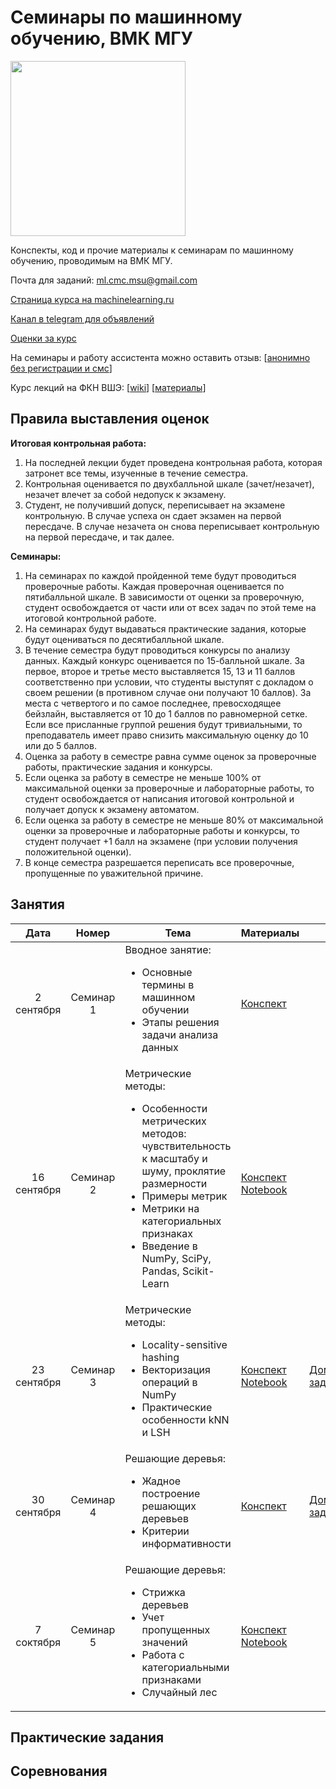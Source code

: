 # Семинары по машинному обучению, ВМК МГУ

<img src="http://www.machinelearning.ru/wiki/images/2/28/ML_surfaces.png" width="280">

Конспекты, код и прочие материалы к семинарам по машинному обучению, проводимым на ВМК МГУ.

Почта для заданий: ml.cmc.msu@gmail.com

[Страница курса на machinelearning.ru](http://www.machinelearning.ru/wiki/index.php?title=Машинное_обучение_%28семинары%2C_ВМК_МГУ%29)

[Канал в telegram для объявлений](https://telegram.me/joinchat/A5rlQD_hqqV2n5AOWEVrVA)

[Оценки за курс](https://docs.google.com/spreadsheets/d/1A5BJs_dJcmqY2KVBUCTWlXueTeFWNVT6Tbx5e3dN6_c/edit#gid=2044373835)

На семинары и работу ассистента можно оставить отзыв: [[анонимно без регистрации и смс](https://docs.google.com/forms/d/1j8zMReMtl-BCeAVISxx_v42_y8GAVeolofFuAHQjHBc/viewform)]

Курс лекций на ФКН ВШЭ: [[wiki](http://wiki.cs.hse.ru/Машинное_обучение_1)] [[материалы](https://github.com/esokolov/ml-course-hse)]

## Правила выставления оценок

**Итоговая контрольная работа:**

1. На последней лекции будет проведена контрольная работа, которая затронет все темы, изученные в течение семестра.
2. Контрольная оценивается по двухбалльной шкале (зачет/незачет), незачет влечет за собой недопуск к экзамену.
3. Студент, не получивший допуск, переписывает на экзамене контрольную. В случае успеха он сдает экзамен на первой пересдаче. В случае незачета он снова переписывает контрольную на первой пересдаче, и так далее.

**Семинары:**

1. На семинарах по каждой пройденной теме будут проводиться проверочные работы. Каждая проверочная оценивается по пятибалльной шкале. В зависимости от оценки за проверочную, студент освобождается от части или от всех задач по этой теме на итоговой контрольной работе.
2. На семинарах будут выдаваться практические задания, которые будут оцениваться по десятибалльной шкале.
3. В течение семестра будут проводиться конкурсы по анализу данных. Каждый конкурс оценивается по 15-балльной шкале. За первое, второе и третье место выставляется 15, 13 и 11 баллов соответственно при условии, что студенты выступят с докладом о своем решении (в противном случае они получают 10 баллов). За места с четвертого и по самое последнее, превосходящее бейзлайн, выставляется от 10 до 1 баллов по равномерной сетке. Если все присланные группой решения будут тривиальными, то преподаватель имеет право снизить максимальную оценку до 10 или до 5 баллов.
4. Оценка за работу в семестре равна сумме оценок за проверочные работы, практические задания и конкурсы.
5. Если оценка за работу в семестре не меньше 100% от максимальной оценки за проверочные и лабораторные работы, то студент освобождается от написания итоговой контрольной и получает допуск к экзамену автоматом.
6. Если оценка за работу в семестре не меньше 80% от максимальной оценки за проверочные и лабораторные работы и конкурсы, то студент получает +1 балл на экзамене (при условии получения положительной оценки).
7. В конце семестра разрешается переписать все проверочные, пропущенные по уважительной причине.

## Занятия

| Дата | Номер | Тема | Материалы | ДЗ |
| :---: | :---: | --- | --- | --- |
| 2 сентября | Семинар 1 | Вводное занятие: <ul><li>Основные термины в машинном обучении</li><li>Этапы решения задачи анализа данных</li></ul> | [Конспект](ML16/lecture-notes/Sem01_intro.pdf) | |
| 16 сентября | Семинар 2 | Метрические методы: <ul><li>Особенности метрических методов: чувствительность к масштабу и шуму, проклятие размерности</li><li>Примеры метрик</li><li>Метрики на категориальных признаках</li><li>Введение в NumPy, SciPy, Pandas, Scikit-Learn</li></ul> | [Конспект](ML16/lecture-notes/Sem02_knn.pdf)<br>[Notebook](ML16/src/Sem02_python_intro.ipynb) | |
| 23 сентября | Семинар 3 | Метрические методы: <ul><li>Locality-sensitive hashing</li><li>Векторизация операций в NumPy</li><li>Практические особенности kNN и LSH</li></ul> | [Конспект](ML16/lecture-notes/Sem03_knn.pdf)<br>[Notebook](ML16/src/Sem03_numpy_knn.ipynb) | [Домашнее задание](ML16/homeworks/Sem03_knn_hw.pdf) |
| 30 сентября | Семинар 4 | Решающие деревья: <ul><li>Жадное построение решающих деревьев</li><li>Критерии информативности</li></ul> | [Конспект](ML16/lecture-notes/Sem04_trees.pdf) | [Домашнее задание](ML16/homeworks/Sem04_trees_hw.pdf) |
| 7 соктября | Семинар 5 | Решающие деревья: <ul><li>Стрижка деревьев</li><li>Учет пропущенных значений</li><li>Работа с категориальными признаками</li><li>Случайный лес</li></ul> | [Конспект](ML16/lecture-notes/Sem04_trees.pdf)<br>[Notebook](ML16/src/Sem05_trees.ipynb) | |

## Практические задания

## Соревнования


